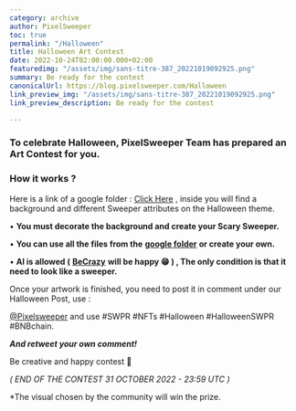 ```yaml
---
category: archive
author: PixelSweeper
toc: true
permalink: "/Halloween"
title: Halloween Art Contest
date: 2022-10-24T02:00:00.000+02:00
featuredimg: "/assets/img/sans-titre-387_20221019092925.png"
summary: Be ready for the contest
canonicalUrl: https://blog.pixelsweeper.com/Halloween
link_preview_img: "/assets/img/sans-titre-387_20221019092925.png"
link_preview_description: Be ready for the contest

---
```

### **To celebrate Halloween, PixelSweeper Team has prepared an Art Contest for you.**

### How it works ?

Here is a link of a google folder : [Click Here](https://drive.google.com/drive/folders/1w4oaZ4JXt_6BCNix0XJLv3kkIWP7hSs7) , inside you will find a background and different Sweeper attributes on the Halloween theme.

• **You must decorate the background and create your Scary Sweeper.**

• **You can use all the files from the** [**google folder**](https://drive.google.com/drive/folders/1w4oaZ4JXt_6BCNix0XJLv3kkIWP7hSs7) **or create your own.**

• **AI is allowed (** [**BeCrazy**](T.me/ElKebaboKing) **will be happy 😁 ) , The only condition is that it need to look like a sweeper.**

Once your artwork is finished, you need to post it in comment under our Halloween Post, use :

[@Pixelsweeper](Twitter.com/PixelSweeper) and use #SWPR #NFTs #Halloween #HalloweenSWPR #BNBchain.

**_And retweet your own comment!_**

Be creative and happy contest 🥳

_( END OF THE CONTEST 31 OCTOBER 2022 - 23:59 UTC )_

\*The visual chosen by the community will win the prize.